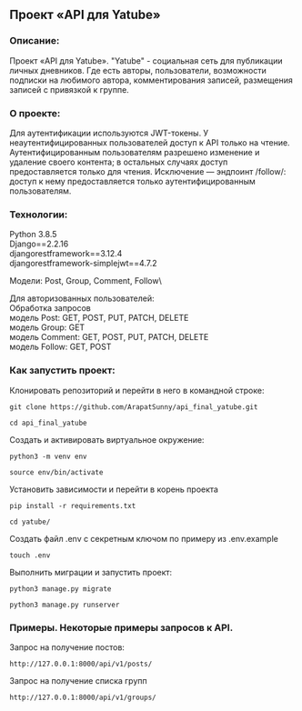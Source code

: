 ## Проект «API для Yatube»

### Описание: 
Проект «API для Yatube». "Yatube" - социальная сеть для публикации личных дневников. Где есть авторы, пользователи, возможности подписки на любимого автора, комментирования записей, размещения записей с привязкой к группе.

### О проекте:
Для аутентификации используются JWT-токены.
У неаутентифицированных пользователей доступ к API только на чтение. 
Аутентифицированным пользователям разрешено изменение и удаление своего контента; в остальных случаях доступ предоставляется только для чтения.
Исключение — эндпоинт /follow/: доступ к нему предоставляется только аутентифицированным пользователям.

### Технологии:
Python 3.8.5\
Django==2.2.16\
djangorestframework==3.12.4\
djangorestframework-simplejwt==4.7.2

Модели: Post, Group, Comment, Follow\

Для авторизованных пользователей:\
Обработка запросов\
модель Post: GET, POST, PUT, PATCH, DELETE\
модель Group: GET\
модель Comment: GET, POST, PUT, PATCH, DELETE\
модель Follow: GET, POST


### Как запустить проект:
Клонировать репозиторий и перейти в него в командной строке:
```
git clone https://github.com/ArapatSunny/api_final_yatube.git
```
```
cd api_final_yatube
```

Cоздать и активировать виртуальное окружение:
```
python3 -m venv env
```
```
source env/bin/activate
```

Установить зависимости и перейти в корень проекта
```
pip install -r requirements.txt
```
```
cd yatube/
```

Создать файл .env с секретным ключом по примеру из .env.example
```
touch .env
```

Выполнить миграции и запустить проект:
```
python3 manage.py migrate
```
```
python3 manage.py runserver
```


### Примеры. Некоторые примеры запросов к API.

Запрос на получение постов:

```
http://127.0.0.1:8000/api/v1/posts/
```

Запрос на получение списка групп
```
http://127.0.0.1:8000/api/v1/groups/
```
